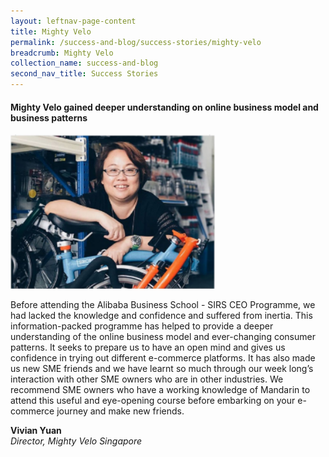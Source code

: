 ```yaml
---
layout: leftnav-page-content
title: Mighty Velo
permalink: /success-and-blog/success-stories/mighty-velo
breadcrumb: Mighty Velo
collection_name: success-and-blog
second_nav_title: Success Stories
---
```

<h4>Mighty Velo gained deeper understanding on online business model and business patterns</h4>
<img src="/images-2021/SuccessStories-MightyVelo.png" style="width:65%;">

<p>Before attending the Alibaba Business School - SIRS CEO Programme, we had lacked the knowledge and confidence and suffered from inertia. This information-packed 
programme has helped to provide a deeper understanding of the online business model and ever-changing consumer patterns. It seeks to prepare us to have an open mind 
and gives us confidence in trying out different e-commerce platforms. It has also made us new SME friends and we have learnt so much through our week long’s interaction 
with other SME owners who are in other industries. We recommend SME owners who have a working knowledge of Mandarin to attend this useful and eye-opening course before 
embarking on your e-commerce journey and make new friends.</p>

<b>Vivian Yuan</b><br>
<i>Director, Mighty Velo Singapore</i>
